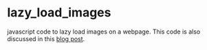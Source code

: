 # lazy_load_images
javascript code to lazy load images on a webpage. This code is also discussed in this <a href="http://mystatisticsblog.blogspot.com/2017/06/lazy-load-images-with-javascript.html">blog post</a>.

